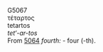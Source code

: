 <body>
  <p>G5067<br>  τέταρτος  <br> tetartos  <br><i>tet‘-ar-tos </i><br>From <a href="g5064.htm">5064</a>  <i>fourth:</i> - four (-th).<br></p>
 </body>